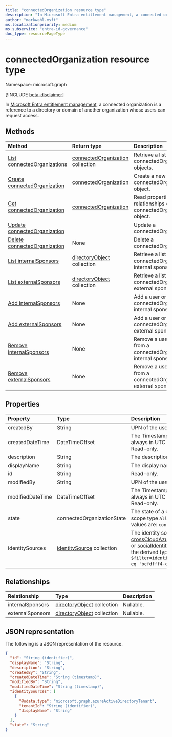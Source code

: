 ```yaml
---
title: "connectedOrganization resource type"
description: "In Microsoft Entra entitlement management, a connected organization is a reference to a directory or domain of another organization whose users can request access."
author: "markwahl-msft"
ms.localizationpriority: medium
ms.subservice: "entra-id-governance"
doc_type: resourcePageType
---
```


# connectedOrganization resource type

Namespace: microsoft.graph

[!INCLUDE [beta-disclaimer](../../includes/beta-disclaimer.md)]

In [Microsoft Entra entitlement management](entitlementmanagement-overview.md), a connected organization is a reference to a directory or domain of another organization whose users can request access.

## Methods

|Method|Return type|Description|
|:---|:---|:---|
|[List connectedOrganizations](../api/entitlementmanagement-list-connectedorganizations.md) | [connectedOrganization](connectedorganization.md) collection | Retrieve a list of connectedOrganization objects. |
|[Create connectedOrganization](../api/entitlementmanagement-post-connectedorganizations.md) | [connectedOrganization](connectedorganization.md) | Create a new connectedOrganization object. |
|[Get connectedOrganization](../api/connectedorganization-get.md) | [connectedOrganization](connectedorganization.md) | Read properties and relationships of a connectedOrganization object. |
|[Update connectedOrganization](../api/connectedorganization-update.md) | | Update a connectedOrganization. |
|[Delete connectedOrganization](../api/connectedorganization-delete.md) |None | Delete a connectedOrganization. |
|[List internalSponsors](../api/connectedorganization-list-internalsponsors.md) | [directoryObject](directoryobject.md) collection | Retrieve a list of a connectedOrganization's internal sponsors. |
|[List externalSponsors](../api/connectedorganization-list-externalsponsors.md) | [directoryObject](directoryobject.md) collection | Retrieve a list of a connectedOrganization's external sponsors. |
|[Add internalSponsors](../api/connectedorganization-post-internalsponsors.md) | None | Add a user or group to a connectedOrganization's internal sponsors. |
|[Add externalSponsors](../api/connectedorganization-post-externalsponsors.md) | None | Add a user or group to a connectedOrganization's external sponsors. |
|[Remove internalSponsors](../api/connectedorganization-delete-internalsponsors.md) | None | Remove a user or group from a connectedOrganization's internal sponsors. |
|[Remove externalSponsors](../api/connectedorganization-delete-externalsponsors.md) | None | Remove a user or group from a connectedOrganization's external sponsors. |

## Properties

|Property|Type|Description|
|:---|:---|:---|
|createdBy|String|UPN of the user who created this resource. Read-only.|
|createdDateTime|DateTimeOffset|The Timestamp type represents date and time information using ISO 8601 format and is always in UTC time. For example, midnight UTC on Jan 1, 2014 is `2014-01-01T00:00:00Z`. Read-only.|
|description|String|The description of the connected organization.|
|displayName|String|The display name of the connected organization. Supports `$filter` (`eq`).|
|id|String| Read-only.|
|modifiedBy|String|UPN of the user who last modified this resource. Read-only.|
|modifiedDateTime|DateTimeOffset|The Timestamp type represents date and time information using ISO 8601 format and is always in UTC time. For example, midnight UTC on Jan 1, 2014 is `2014-01-01T00:00:00Z`. Read-only.|
|state|connectedOrganizationState|The state of a connected organization defines whether assignment policies with requestor scope type `AllConfiguredConnectedOrganizationSubjects` are applicable or not. Possible values are: `configured`, `proposed`.|
|identitySources|[identitySource](identitySource.md) collection| The identity sources in this connected organization, one of [azureActiveDirectoryTenant](azureactivedirectorytenant.md), [crossCloudAzureActiveDirectoryTenant](crosscloudazureactivedirectorytenant.md), [domainIdentitySource](domainidentitysource.md), [externalDomainFederation](externaldomainfederation.md), or [socialIdentitySource](socialidentitysource.md). Read-only. Nullable. Supports `$select` and `$filter`(`eq`). To filter by the derived types, you must declare the resource using its full OData cast, for example, `$filter=identitySources/any(is:is/microsoft.graph.azureActiveDirectoryTenant/tenantId eq 'bcfdfff4-cbc3-43f2-9000-ba7b7515054f')`.|

## Relationships

|Relationship|Type|Description|
|:---|:---|:---|
|internalSponsors| [directoryObject](directoryobject.md) collection| Nullable.|
|externalSponsors| [directoryObject](directoryobject.md) collection| Nullable.|

## JSON representation

The following is a JSON representation of the resource.

<!-- {
  "blockType": "resource",
  "keyProperty": "id",
  "@odata.type": "microsoft.graph.connectedOrganization",
  "baseType": "microsoft.graph.entity",
  "openType": false
}
-->

```json
{
  "id": "String (identifier)",
  "displayName": "String",
  "description": "String",
  "createdBy": "String",
  "createdDateTime": "String (timestamp)",
  "modifiedBy": "String",
  "modifiedDateTime": "String (timestamp)",
  "identitySources": [
    {
      "@odata.type": "microsoft.graph.azureActiveDirectoryTenant",
      "tenantId": "String (identifier)",
      "displayName": "String"
    }
  ],
  "state": "String"
}
```

<!-- uuid: 16cd6b66-4b1a-43a1-adaf-3a886856ed98
2019-02-04 14:57:30 UTC -->
<!-- {
  "type": "#page.annotation",
  "description": "connectedOrganization resource",
  "keywords": "",
  "section": "documentation",
  "tocPath": ""
}-->
